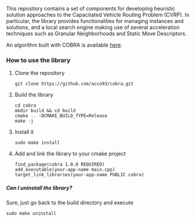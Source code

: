 This repository contains a set of components for developing heuristic solution approaches to the Capacitated Vehicle Routing Problem (CVRP).
In particular, the library provides functionalities for managing instances and solutions, and a local search engine making use of several acceleration techniques such as Granular Neighborhoods and Static Move Descriptors.

An algorithm built with COBRA is available [here](https://github.com/acco93/filo).

### How to use the library
1. Clone the repository
    ```
    git clone https://github.com/acco93/cobra.git
    ```
2. Build the library
    ```
    cd cobra
    mkdir build && cd build
    cmake .. -DCMAKE_BUILD_TYPE=Release
    make -j
    ```
3. Install it
    ```
    sudo make install
    ```
4. Add and link the library to your cmake project
    ```
    find_package(cobra 1.0.0 REQUIRED)
    add_executable(your-app-name main.cpp)
    target_link_libraries(your-app-name PUBLIC cobra)
    ```

##### Can I uninstall the library?
Sure, just go back to the build directory and execute
```
sudo make uninstall
```  
